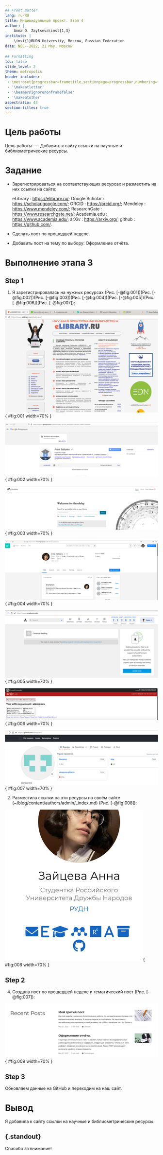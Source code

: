 ```yaml
---
## Front matter
lang: ru-RU
title: Индивидуальный проект. Этап 4
author: |
	Anna D. Zaytseva\inst{1,3}
institute: |
	\inst{1}RUDN University, Moscow, Russian Federation
date: NEC--2022, 21 May, Moscow

## Formatting
toc: false
slide_level: 2
theme: metropolis
header-includes: 
 - \metroset{progressbar=frametitle,sectionpage=progressbar,numbering=fraction}
 - '\makeatletter'
 - '\beamer@ignorenonframefalse'
 - '\makeatother'
aspectratio: 43
section-titles: true
---
```


# Цель работы

Цель работы --- Добавить к сайту ссылки на научные и библиометрические ресурсы.

# Задание

- Зарегистрироваться на соответствующих ресурсах и разместить на них ссылки на сайте:

    eLibrary : https://elibrary.ru/;
    Google Scholar : https://scholar.google.com/;
    ORCID : https://orcid.org/;
    Mendeley : https://www.mendeley.com/;
    ResearchGate : https://www.researchgate.net/;
    Academia.edu : https://www.academia.edu/;
    arXiv : https://arxiv.org/;
    github : https://github.com/.

- Сделать пост по прошедшей неделе.
- Добавить пост на тему по выбору: Оформление отчёта.

# Выполнение этапа 3

## Step 1

1. Я зарегистрировалась на нужных ресурсах (Рис. [-@fig:001])(Рис. [-@fig:002])(Рис. [-@fig:003])(Рис. [-@fig:004])(Рис. [-@fig:005])(Рис. [-@fig:006])(Рис. [-@fig:007]):

![Рис. 1](images_part4/1.png){ #fig:001 width=70% }

![Рис. 2](images_part4/2.png){ #fig:002 width=70% }

![Рис. 3](images_part4/3.png){ #fig:003 width=70% }

![Рис. 4](images_part4/4.png){ #fig:004 width=70% }

![Рис. 5](images_part4/5.png){ #fig:005 width=70% }

![Рис. 6](images_part4/6.png){ #fig:006 width=70% }

![Рис. 7](images_part4/7.png){ #fig:007 width=70% }

2. Разместила ссылки на эти ресурсы на своём сайте (~/blog/content/authors/admin/_index.md) (Рис. [-@fig:008]):

![Рис. 8](images_part4/8.png){ #fig:008 width=70% }

## Step 2

4. Создала пост по прошедшей неделе и тематический пост (Рис. [-@fig:007]):

![Рис. 9](images_part4/9.png){ #fig:009 width=70% }

## Step 3

Обновляем данные на GitHub и переходим на наш сайт.

# Вывод

Я добавила к сайту ссылки на научные и библиометрические ресурсы.

## {.standout}

Спасибо за внимание!
